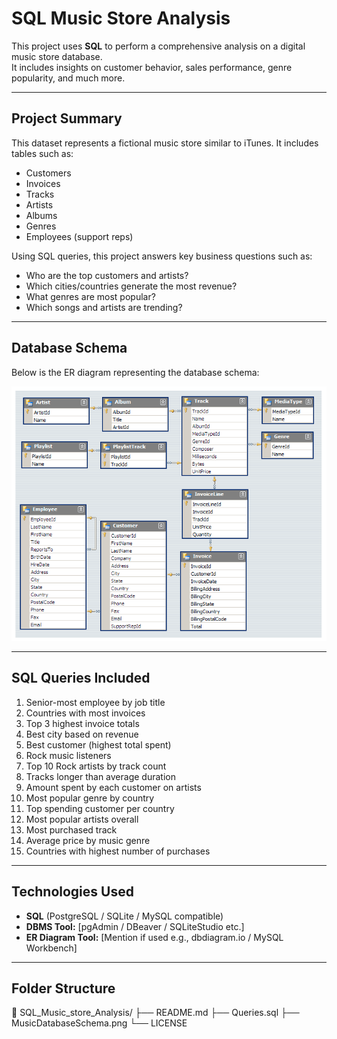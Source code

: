 # SQL Music Store Analysis

This project uses **SQL** to perform a comprehensive analysis on a digital music store database.  
It includes insights on customer behavior, sales performance, genre popularity, and much more.

---

## Project Summary

This dataset represents a fictional music store similar to iTunes. It includes tables such as:
- Customers
- Invoices
- Tracks
- Artists
- Albums
- Genres
- Employees (support reps)

Using SQL queries, this project answers key business questions such as:
- Who are the top customers and artists?
- Which cities/countries generate the most revenue?
- What genres are most popular?
- Which songs and artists are trending?

---

## Database Schema

Below is the ER diagram representing the database schema:

![Music Database Schema](MusicDatabaseSchema.png)

---

## SQL Queries Included

1. Senior-most employee by job title
2. Countries with most invoices
3. Top 3 highest invoice totals
4. Best city based on revenue
5. Best customer (highest total spent)
6. Rock music listeners
7. Top 10 Rock artists by track count
8. Tracks longer than average duration
9. Amount spent by each customer on artists
10. Most popular genre by country
11. Top spending customer per country
12. Most popular artists overall
13. Most purchased track
14. Average price by music genre
15. Countries with highest number of purchases

---

## Technologies Used

- **SQL** (PostgreSQL / SQLite / MySQL compatible)
- **DBMS Tool:** [pgAdmin / DBeaver / SQLiteStudio etc.]
- **ER Diagram Tool:** [Mention if used e.g., dbdiagram.io / MySQL Workbench]

---

## Folder Structure

📁 SQL_Music_store_Analysis/
├──  README.md
├──  Queries.sql
├──  MusicDatabaseSchema.png
└──  LICENSE

